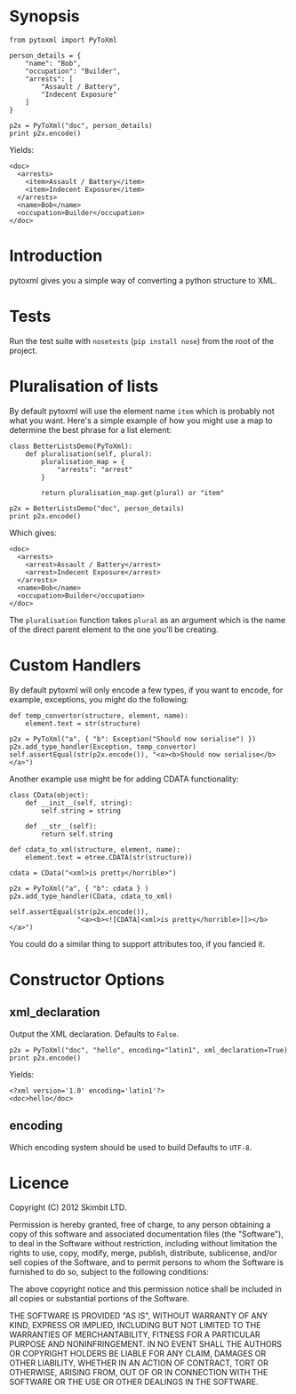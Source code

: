 # Synopsis

    from pytoxml import PyToXml

    person_details = {
        "name": "Bob",
        "occupation": "Builder",
        "arrests": [
            "Assault / Battery",
            "Indecent Exposure"
        ]
    }

    p2x = PyToXml("doc", person_details)
    print p2x.encode()

Yields:

    <doc>
      <arrests>
        <item>Assault / Battery</item>
        <item>Indecent Exposure</item>
      </arrests>
      <name>Bob</name>
      <occupation>Builder</occupation>
    </doc>

# Introduction

pytoxml gives you a simple way of converting a python structure to
XML.

# Tests

Run the test suite with `nosetests` (`pip install nose`) from the root
of the project.

# Pluralisation of lists

By default pytoxml will use the element name `item` which is probably
not what you want. Here's a simple example of how you might use a map
to determine the best phrase for a list element:

    class BetterListsDemo(PyToXml):
        def pluralisation(self, plural):
            pluralisation_map = {
                "arrests": "arrest"
            }

            return pluralisation_map.get(plural) or "item"

    p2x = BetterListsDemo("doc", person_details)
    print p2x.encode()

Which gives:

    <doc>
      <arrests>
        <arrest>Assault / Battery</arrest>
        <arrest>Indecent Exposure</arrest>
      </arrests>
      <name>Bob</name>
      <occupation>Builder</occupation>
    </doc>

The `pluralisation` function takes `plural` as an argument which is
the name of the direct parent element to the one you'll be creating.

# Custom Handlers

By default pytoxml will only encode a few types, if you want to
encode, for example, exceptions, you might do the following:

    def temp_convertor(structure, element, name):
        element.text = str(structure)

    p2x = PyToXml("a", { "b": Exception("Should now serialise") })
    p2x.add_type_handler(Exception, temp_convertor)
    self.assertEqual(str(p2x.encode()), "<a><b>Should now serialise</b></a>")

Another example use might be for adding CDATA functionality:

    class CData(object):
        def __init__(self, string):
            self.string = string

        def __str__(self):
            return self.string

    def cdata_to_xml(structure, element, name):
        element.text = etree.CDATA(str(structure))

    cdata = CData("<xml>is pretty</horrible>")

    p2x = PyToXml("a", { "b": cdata } )
    p2x.add_type_handler(CData, cdata_to_xml)

    self.assertEqual(str(p2x.encode()),
                     "<a><b><![CDATA[<xml>is pretty</horrible>]]></b></a>")

You could do a similar thing to support attributes too, if you fancied
it.

# Constructor Options

## xml_declaration

Output the XML declaration. Defaults to `False`.

    p2x = PyToXml("doc", "hello", encoding="latin1", xml_declaration=True)
    print p2x.encode()

Yields:

    <?xml version='1.0' encoding='latin1'?>
    <doc>hello</doc>

## encoding

Which encoding system should be used to build Defaults to `UTF-8`.

# Licence

Copyright (C) 2012 Skimbit LTD.

Permission is hereby granted, free of charge, to any person obtaining
a copy of this software and associated documentation files (the
"Software"), to deal in the Software without restriction, including
without limitation the rights to use, copy, modify, merge, publish,
distribute, sublicense, and/or sell copies of the Software, and to
permit persons to whom the Software is furnished to do so, subject to
the following conditions:

The above copyright notice and this permission notice shall be
included in all copies or substantial portions of the Software.

THE SOFTWARE IS PROVIDED "AS IS", WITHOUT WARRANTY OF ANY KIND,
EXPRESS OR IMPLIED, INCLUDING BUT NOT LIMITED TO THE WARRANTIES OF
MERCHANTABILITY, FITNESS FOR A PARTICULAR PURPOSE AND
NONINFRINGEMENT. IN NO EVENT SHALL THE AUTHORS OR COPYRIGHT HOLDERS BE
LIABLE FOR ANY CLAIM, DAMAGES OR OTHER LIABILITY, WHETHER IN AN ACTION
OF CONTRACT, TORT OR OTHERWISE, ARISING FROM, OUT OF OR IN CONNECTION
WITH THE SOFTWARE OR THE USE OR OTHER DEALINGS IN THE SOFTWARE.
